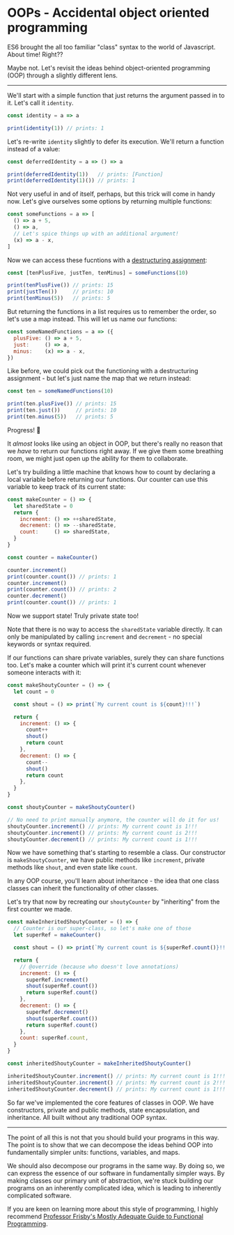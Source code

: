 # OOPs - Accidental object oriented programming

ES6 brought the all too familiar "class" syntax to the world of Javascript. About time! Right??

Maybe not. Let's revisit the ideas behind object-oriented programming (OOP) through a slightly different lens.

---

We'll start with a simple function that just returns the argument passed in to it. Let's call it `identity`.

```javascript
const identity = a => a

print(identity(1)) // prints: 1
```

Let's re-write `identity` slightly to defer its execution. We'll return a function instead of a value:

```javascript
const deferredIdentity = a => () => a

print(deferredIdentity(1))   // prints: [Function]
print(deferredIdentity(1)()) // prints: 1
```

Not very useful in and of itself, perhaps, but this trick will come in handy now. Let's give ourselves some options by returning multiple functions:

```javascript
const someFunctions = a => [
  () => a + 5,
  () => a,
  // Let's spice things up with an additional argument!
  (x) => a - x,
]
```

Now we can access these fucntions with a [destructuring assignment](https://developer.mozilla.org/en-US/docs/Web/JavaScript/Reference/Operators/Destructuring_assignment):

```javascript
const [tenPlusFive, justTen, tenMinus] = someFunctions(10)

print(tenPlusFive()) // prints: 15
print(justTen())     // prints: 10
print(tenMinus(5))   // prints: 5
```


But returning the functions in a list requires us to remember the order, so let's use a map instead. This will let us name our functions:

```javascript
const someNamedFunctions = a => ({
  plusFive: () => a + 5,
  just:     () => a,
  minus:    (x) => a - x,
})
```

Like before, we could pick out the functioning with a destructuring assignment - but let's just name the map that we return instead:

```javascript
const ten = someNamedFunctions(10)

print(ten.plusFive()) // prints: 15
print(ten.just())     // prints: 10
print(ten.minus(5))   // prints: 5
```

Progress! :tada:

It _almost_ looks like using an object in OOP, but there's really no reason that we *have* to return our functions right away. If we give them some breathing room, we might just open up the ability for them to collaborate.

Let's try building a little machine that knows how to count by declaring a local variable before returning our functions. Our counter can use this variable to keep track of its current state:

```javascript
const makeCounter = () => {
  let sharedState = 0
  return {
    increment: () => ++sharedState,
    decrement: () => --sharedState,
    count:     () => sharedState,
  }
}

const counter = makeCounter()

counter.increment()
print(counter.count()) // prints: 1
counter.increment()
print(counter.count()) // prints: 2
counter.decrement()
print(counter.count()) // prints: 1
```

Now we support state! Truly private state too!

Note that there is no way to access the `sharedState` variable directly. It can only be manipulated by calling `increment` and `decrement` - no special keywords or syntax required.

If our functions can share private variables, surely they can share functions too. Let's make a counter which will print it's current count whenever someone interacts with it:

```javascript
const makeShoutyCounter = () => {
  let count = 0

  const shout = () => print(`My current count is ${count}!!!`)

  return {
    increment: () => {
      count++
      shout()
      return count
    },
    decrement: () => {
      count--
      shout()
      return count
    },
  }
}

const shoutyCounter = makeShoutyCounter()

// No need to print manually anymore, the counter will do it for us!
shoutyCounter.increment() // prints: My current count is 1!!!
shoutyCounter.increment() // prints: My current count is 2!!!
shoutyCounter.decrement() // prints: My current count is 1!!!
```

Now we have something that's starting to resemble a class. Our constructor is `makeShoutyCounter`, we have public methods like `increment`, private methods like `shout`, and even state like `count`.

In any OOP course, you'll learn about inheritance - the idea that one class classes can inherit the functionality of other classes.

Let's try that now by recreating our `shoutyCounter` by "inheriting" from the first counter we made.

```javascript
const makeInheritedShoutyCounter = () => {
  // Counter is our super-class, so let's make one of those
  let superRef = makeCounter()

  const shout = () => print(`My current count is ${superRef.count()}!!!`)

  return {
    // @override (because who doesn't love annotations)
    increment: () => {
      superRef.increment()
      shout(superRef.count())
      return superRef.count()
    },
    decrement: () => {
      superRef.decrement()
      shout(superRef.count())
      return superRef.count()
    },
    count: superRef.count,
  }
}

const inheritedShoutyCounter = makeInheritedShoutyCounter()

inheritedShoutyCounter.increment() // prints: My current count is 1!!!
inheritedShoutyCounter.increment() // prints: My current count is 2!!!
inheritedShoutyCounter.decrement() // prints: My current count is 1!!!
```

So far we've implemented the core features of classes in OOP. We have constructors, private and public methods, state encapsulation, and inheritance. All built without any traditional OOP syntax.

---

The point of all this is not that you should build your programs in this way. The point is to show that we can decompose the ideas behind OOP into fundamentally simpler units: functions, variables, and maps.

We should also decompose our programs in the same way. By doing so, we can express the essence of our software in fundamentally simpler ways. By making classes our primary unit of abstraction, we're stuck building our programs on an inherently complicated idea, which is leading to inherently complicated software.

If you are keen on learning more about this style of programming, I highly recommend [Professor Frisby's Mostly Adequate Guide to Functional Programming](https://github.com/MostlyAdequate/mostly-adequate-guide).
